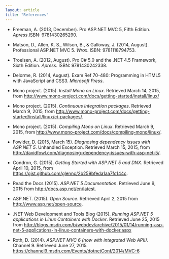 ```yaml
---
layout: article
title: "References"
---
```


* Freeman, A. (2013, December). Pro ASP.NET MVC 5, Fifth Edition. *Apress*.ISBN: 9781430265290.

* Matson, D., Allen, K. S., Wilson, B., & Galloway, J. (2014, August).
Professional ASP.NET MVC 5. *Wrox*. ISBN: 9781118794753.

* Troelsen, A. (2012, August). Pro C# 5.0 and the .NET 4.5 Framework, Sixth
Edition. *Apress*. ISBN: 9781430242338.

* Delorme, R. (2014, August). Exam Ref 70-480: Programming in HTML5 with
JavaScript and CSS3. *Microsoft Press*.

* Mono project. (2015). *Install Mono on Linux*. Retrieved March 14, 2015, from <http://www.mono-project.com/docs/getting-started/install/linux/>

* Mono project. (2015). *Continuous Integration packages*. Retrieved March 9,
2015, from <http://www.mono-project.com/docs/getting-started/install/linux/ci-packages/>.

* Mono project. (2015). *Compiling Mono on Linux*. Retrieved March 9,
2015, from <http://www.mono-project.com/docs/compiling-mono/linux/>.

* Fowlder, D. (2015, March 15). *Diagnosing dependency issues with ASP.NET 5*.  Unhandled Exception. Retrieved March 15, 2015, from <http://davidfowl.com/diagnosing-dependency-issues-with-asp-net-5/>.

* Condron, G. (2015). *Getting Started with ASP.NET 5 and DNX*. Retrieved April
10, 2015, from <https://gist.github.com/glennc/2b259bfeda1aa7fc144c>.

* Read the Docs (2015). *ASP.NET 5 Documentation*. Retrieved June 9, 2015 from <http://docs.asp.net/en/latest>.

* ASP.NET. (2015). *Open Source*. Retrieved April 2, 2015 from <http://www.asp.net/open-source>.

* .NET Web Development and Tools Blog (2015). *Running ASP.NET 5 applications
  in Linux Containers with Docker*. Retrieved June 25, 2015 from
  <http://blogs.msdn.com/b/webdev/archive/2015/01/14/running-asp-net-5-applications-in-linux-containers-with-docker.aspx>

* Roth, D. (2014). *ASP.NET MVC 6 (now with integrated Web API!)*. Channel 9. Retrieved June 27, 2015. <https://channel9.msdn.com/Events/dotnetConf/2014/MVC-6>

<!--

https://www.library.cornell.edu/research/citation/apa
https://help.github.com/articles/using-jekyll-with-pages/
https://jesusjzp.github.io/blog/2013/08/07/jekyll-environment-install/
https://help.github.com/articles/fork-a-repo/
-->
